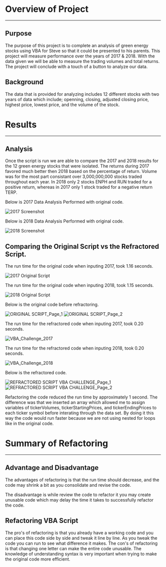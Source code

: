 # Overview of Project
------------------
## Purpose

The purpose of this project is to complete an analysis of green energy stocks using VBA for Steve so that it could be presented to his parents. This project will measure performance over the years of 2017 & 2018. With the data given we will be able to measure the trading volumes and total returns. The project will conclude with a touch of a button to analyze our data.

## Background
The data that is provided for analyzing includes 12 different stocks with two years of data which include; openning, closing, adjusted closing price, highest price, lowest price, and the volume of the stock. 

# Results
----
## Analysis

Once the script is run we are able to compare the 2017 and 2018 results for the 12 green energy stocks that were isolated. The returns during 2017 favored much better then 2018 based on the percentage of return. Volume was for the most part consistant over 3,000,000,000 stocks traded throughout each year. In 2018 only 2 stocks ENPH and RUN traded for a positive return, whereas in 2017 only 1 stock traded for a negative return TERP.

Below is 2017 Data Analysis Performed with original code.

![2017 Screenshot](https://user-images.githubusercontent.com/88256967/131227921-b712b629-841b-4099-9634-69471737b1b0.PNG)

Below is 2018 Data Analysis Performed with original code.

![2018 Screenshot](https://user-images.githubusercontent.com/88256967/131227928-9faab56e-43a8-40a6-a9a9-35b4f8a7afe4.PNG)


## Comparing the Original Script vs the Refractored Script.

The run time for the original code when inputing 2017, took 1.16 seconds.

![2017 Original Script](https://user-images.githubusercontent.com/88256967/131227869-46e37161-fa5b-472a-ab26-83aea0dad1de.PNG)

The run time for the original code when inputing 2018, took 1.15 seconds.

![2018 Original Script](https://user-images.githubusercontent.com/88256967/131227872-93621c50-da07-4c43-b952-25d8ecd4aca8.PNG)

Below is the original code before refractoring.

![ORIGINAL SCRIPT_Page_1](https://user-images.githubusercontent.com/88256967/131227876-669e1896-23e1-43ca-b463-bb493ff684d0.png)
![ORIGINAL SCRIPT_Page_2](https://user-images.githubusercontent.com/88256967/131227959-36c4304a-a372-4203-a93a-a67902e1dadb.png)


The run time for the refractored code when inputing 2017, took 0.20 seconds.

![VBA_Challenge_2017](https://user-images.githubusercontent.com/88256967/131227889-5597abc7-8a3d-48fa-b66f-77a7653b8997.PNG)

The run time for the refractored code when inputing 2018, took 0.20 seconds.

![VBA_Challenge_2018](https://user-images.githubusercontent.com/88256967/131227893-c7a8664c-adc1-4aea-a851-0379d3f6b8b7.PNG)

Below is the refractored code.

![REFRACTORED SCRIPT VBA CHALLENGE_Page_1](https://user-images.githubusercontent.com/88256967/131227896-65efa3cf-9fea-41c6-90c8-3e565ec3f07d.png)
![REFRACTORED SCRIPT VBA CHALLENGE_Page_2](https://user-images.githubusercontent.com/88256967/131227957-847e9a9c-2910-4fb0-a461-28e1296d2105.png)


Refactoring the code reduced the run time by approximately 1 second. The difference was that we inserted an array which allowed me to assign variables of tickerVolumes, tickerStartingPrices, and tickerEndingPrices to each ticker symbol before interating through the data set. By doing it this way the code would run faster because we are not using nested for loops like in the original code.

# Summary of Refactoring
----
## Advantage and Disadvantage

The advantages of refactoring is that the run time should decrease, and the code may shrink a bit as you consolidate and revise the code.

The disadvantage is while review the code to refactor it you may create unusable code which may delay the time it takes to successfully refactor the code.

## Refactoring VBA Script
The pro's of refactoring is that you already have a working code and you can place this code side by side and tweak it line by line. As you tweak the code you can run to see what difference it makes. The con's of refactoring is that changing one letter can make the entire code unusable. The knowledge of understanding syntax is very important when trying to make the original code more efficient.
